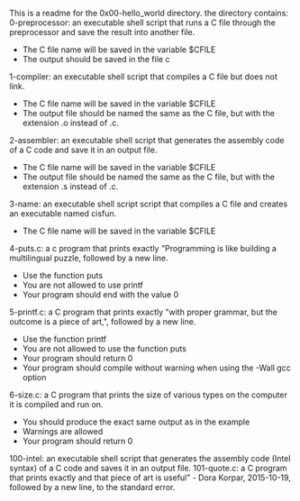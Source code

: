 This is a readme for the 0x00-hello_world directory.
the directory contains:
0-preprocessor: an executable shell script that runs a C file through the preprocessor and save the result into another file.
- The C file name will be saved in the variable $CFILE
- The output should be saved in the file c

1-compiler: an executable shell script that compiles a C file but does not link.
- The C file name will be saved in the variable $CFILE
- The output file should be named the same as the C file, but with the extension .o instead of .c.

2-assembler: an executable shell script that generates the assembly code of a C code and save it in an output file.
- The C file name will be saved in the variable $CFILE
- The output file should be named the same as the C file, but with the extension .s instead of .c.

3-name: an executable shell script script that compiles a C file and creates an executable named cisfun.
- The C file name will be saved in the variable $CFILE

4-puts.c: a c program that prints exactly "Programming is like building a multilingual puzzle, followed by a new line.
- Use the function puts
- You are not allowed to use printf
- Your program should end with the value 0

5-printf.c: a C program that prints exactly "with proper grammar, but the outcome is a piece of art,", followed by a new line.
- Use the function printf
- You are not allowed to use the function puts
- Your program should return 0
- Your program should compile without warning when using the -Wall gcc option

6-size.c: a C program that prints the size of various types on the computer it is compiled and run on.
- You should produce the exact same output as in the example
- Warnings are allowed
- Your program should return 0

100-intel: an executable shell script that generates the assembly code (Intel syntax) of a C code and saves it in an output file.
101-quote.c: a C program that prints exactly and that piece of art is useful" - Dora Korpar, 2015-10-19, followed by a new line, to the standard error.
